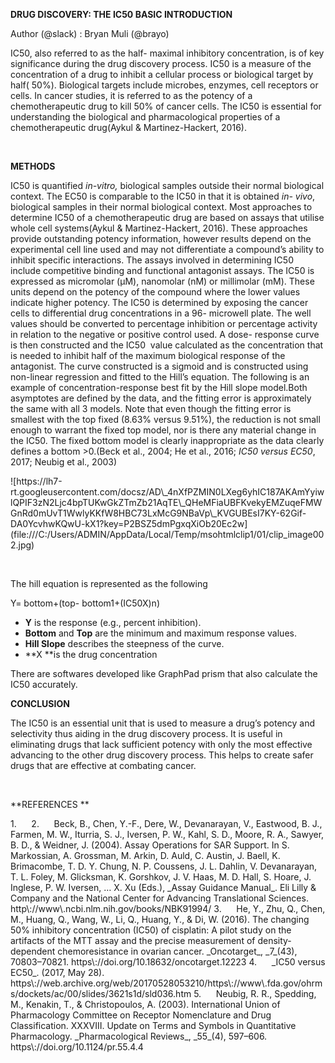 **DRUG DISCOVERY: THE IC50 BASIC INTRODUCTION**

Author (@slack) : Bryan Muli (@brayo)

IC50, also referred to as the half- maximal inhibitory concentration, is of key significance during the drug discovery process. IC50 is a measure of the concentration of a drug to inhibit a cellular process or biological target by half( 50%). Biological targets include microbes, enzymes, cell receptors or cells. In cancer studies, it is referred to as the potency of a chemotherapeutic drug to kill 50% of cancer cells. The IC50 is essential for understanding the biological and pharmacological properties of a chemotherapeutic drug<!--[if supportFields]><span
style='font-size:12.0pt;line-height:107%;font-family:"Times New Roman",serif'><span
style='mso-element:field-begin'></span> ADDIN ZOTERO_ITEM CSL_CITATION
{&quot;citationID&quot;:&quot;5k0paDoo&quot;,&quot;properties&quot;:{&quot;formattedCitation&quot;:&quot;(Aykul
&amp; Martinez-Hackert, 2016)&quot;,&quot;plainCitation&quot;:&quot;(Aykul
&amp; Martinez-Hackert, 2016)&quot;,&quot;noteIndex&quot;:0},&quot;citationItems&quot;:[{&quot;id&quot;:377,&quot;uris&quot;:[&quot;http://zotero.org/users/14310774/items/IX59GK5Y&quot;],&quot;itemData&quot;:{&quot;id&quot;:377,&quot;type&quot;:&quot;article-journal&quot;,&quot;abstract&quot;:&quot;Half-maximal
inhibitory concentration (IC50) is the most widely used and informative measure
of a drug's efficacy. It indicates how much drug is needed to inhibit a
biological process by half, thus providing a measure of potency of an
antagonist drug in pharmacological research. Most approaches to determine IC50
of a pharmacological compound are based on assays that utilize whole cell
systems. While they generally provide outstanding potency information, results
can depend on the experimental cell line used and may not differentiate a
compound's ability to inhibit specific interactions. Here we show using the
secreted Transforming Growth Factor-β (TGF-β) family ligand BMP-4 and its
receptors as example that surface plasmon resonance can be used to accurately
determine IC50 values of individual ligand-receptor pairings. The molecular
resolution achievable wih this approach can help distinguish inhibitors that
specifically target individual complexes, or that can inhibit multiple
functional interactions at the same
time.&quot;,&quot;container-title&quot;:&quot;Analytical
Biochemistry&quot;,&quot;DOI&quot;:&quot;10.1016/j.ab.2016.06.025&quot;,&quot;ISSN&quot;:&quot;1096-0309&quot;,&quot;journalAbbreviation&quot;:&quot;Anal
Biochem&quot;,&quot;language&quot;:&quot;eng&quot;,&quot;note&quot;:&quot;PMID:
27365221\nPMCID:
PMC4955526&quot;,&quot;page&quot;:&quot;97-103&quot;,&quot;source&quot;:&quot;PubMed&quot;,&quot;title&quot;:&quot;Determination
of half-maximal inhibitory concentration using biosensor-based protein
interaction analysis&quot;,&quot;volume&quot;:&quot;508&quot;,&quot;author&quot;:[{&quot;family&quot;:&quot;Aykul&quot;,&quot;given&quot;:&quot;Senem&quot;},{&quot;family&quot;:&quot;Martinez-Hackert&quot;,&quot;given&quot;:&quot;Erik&quot;}],&quot;issued&quot;:{&quot;date-parts&quot;:[[&quot;2016&quot;,9,1]]}}}],&quot;schema&quot;:&quot;https://github.com/citation-style-language/schema/raw/master/csl-citation.json&quot;}
<span style='mso-element:field-separator'></span></span><![endif]-->(Aykul & Martinez-Hackert, 2016)<!--[if supportFields]><span
style='font-size:12.0pt;line-height:107%;font-family:"Times New Roman",serif'><span
style='mso-element:field-end'></span></span><![endif]-->.

 

**METHODS**

IC50 is quantified _in-vitro,_ biological samples outside their normal biological context. The EC50 is comparable to the IC50 in that it is obtained _in- vivo_, biological samples in their normal biological context. Most approaches to determine IC50 of a chemotherapeutic drug are based on assays that utilise whole cell systems<!--[if supportFields]><span
style='font-size:12.0pt;line-height:107%;font-family:"Times New Roman",serif'><span
style='mso-element:field-begin'></span> ADDIN ZOTERO_ITEM CSL_CITATION
{&quot;citationID&quot;:&quot;tYzOIoFm&quot;,&quot;properties&quot;:{&quot;formattedCitation&quot;:&quot;(Aykul
&amp; Martinez-Hackert, 2016)&quot;,&quot;plainCitation&quot;:&quot;(Aykul
&amp; Martinez-Hackert, 2016)&quot;,&quot;noteIndex&quot;:0},&quot;citationItems&quot;:[{&quot;id&quot;:377,&quot;uris&quot;:[&quot;http://zotero.org/users/14310774/items/IX59GK5Y&quot;],&quot;itemData&quot;:{&quot;id&quot;:377,&quot;type&quot;:&quot;article-journal&quot;,&quot;abstract&quot;:&quot;Half-maximal
inhibitory concentration (IC50) is the most widely used and informative measure
of a drug's efficacy. It indicates how much drug is needed to inhibit a
biological process by half, thus providing a measure of potency of an
antagonist drug in pharmacological research. Most approaches to determine IC50
of a pharmacological compound are based on assays that utilize whole cell
systems. While they generally provide outstanding potency information, results
can depend on the experimental cell line used and may not differentiate a
compound's ability to inhibit specific interactions. Here we show using the
secreted Transforming Growth Factor-β (TGF-β) family ligand BMP-4 and its receptors
as example that surface plasmon resonance can be used to accurately determine
IC50 values of individual ligand-receptor pairings. The molecular resolution
achievable wih this approach can help distinguish inhibitors that specifically
target individual complexes, or that can inhibit multiple functional
interactions at the same
time.&quot;,&quot;container-title&quot;:&quot;Analytical
Biochemistry&quot;,&quot;DOI&quot;:&quot;10.1016/j.ab.2016.06.025&quot;,&quot;ISSN&quot;:&quot;1096-0309&quot;,&quot;journalAbbreviation&quot;:&quot;Anal
Biochem&quot;,&quot;language&quot;:&quot;eng&quot;,&quot;note&quot;:&quot;PMID:
27365221\nPMCID:
PMC4955526&quot;,&quot;page&quot;:&quot;97-103&quot;,&quot;source&quot;:&quot;PubMed&quot;,&quot;title&quot;:&quot;Determination
of half-maximal inhibitory concentration using biosensor-based protein
interaction analysis&quot;,&quot;volume&quot;:&quot;508&quot;,&quot;author&quot;:[{&quot;family&quot;:&quot;Aykul&quot;,&quot;given&quot;:&quot;Senem&quot;},{&quot;family&quot;:&quot;Martinez-Hackert&quot;,&quot;given&quot;:&quot;Erik&quot;}],&quot;issued&quot;:{&quot;date-parts&quot;:[[&quot;2016&quot;,9,1]]}}}],&quot;schema&quot;:&quot;https://github.com/citation-style-language/schema/raw/master/csl-citation.json&quot;}
<span style='mso-element:field-separator'></span></span><![endif]-->(Aykul & Martinez-Hackert, 2016)<!--[if supportFields]><span
style='font-size:12.0pt;line-height:107%;font-family:"Times New Roman",serif'><span
style='mso-element:field-end'></span></span><![endif]-->. These approaches provide outstanding potency information, however results depend on the experimental cell line used and may not differentiate a compound’s ability to inhibit specific interactions. The assays involved in determining IC50 include competitive binding and functional antagonist assays. The IC50 is expressed as micromolar (µM), nanomolar (nM) or millimolar (mM). These units depend on the potency of the compound where the lower values indicate higher potency. The IC50 is determined by exposing the cancer cells to differential drug concentrations in a 96- microwell plate. The well values should be converted to percentage inhibition or percentage activity in relation to the negative or positive control used. A dose- response curve is then constructed and the IC50  value calculated as the concentration that is needed to inhibit half of the maximum biological response of the antagonist. The curve constructed is a sigmoid and is constructed using non-linear regression and fitted to the Hill’s equation. The following is an example of concentration-response best fit by the Hill slope model.Both asymptotes are defined by the data, and the fitting error is approximately the same with all 3 models. Note that even though the fitting error is smallest with the top fixed (8.63% versus 9.51%), the reduction is not small enough to warrant the fixed top model, nor is there any material change in the IC50. The fixed bottom model is clearly inappropriate as the data clearly defines a bottom >0.<!--[if supportFields]><span
style='font-size:12.0pt;line-height:107%;font-family:"Times New Roman",serif'><span
style='mso-element:field-begin'></span> ADDIN ZOTERO_ITEM CSL_CITATION
{&quot;citationID&quot;:&quot;CdNUPFGr&quot;,&quot;properties&quot;:{&quot;formattedCitation&quot;:&quot;(Beck
et al., 2004; He et al., 2016; {\\i{}IC50 versus EC50}, 2017; Neubig et al.,
2003)&quot;,&quot;plainCitation&quot;:&quot;(Beck et al., 2004; He et al.,
2016; IC50 versus EC50, 2017; Neubig et al.,
2003)&quot;,&quot;noteIndex&quot;:0},&quot;citationItems&quot;:[{&quot;id&quot;:372,&quot;uris&quot;:[&quot;http://zotero.org/users/14310774/items/89USMU87&quot;],&quot;itemData&quot;:{&quot;id&quot;:372,&quot;type&quot;:&quot;chapter&quot;,&quot;abstract&quot;:&quot;Most
biological assays measure potency of compounds as an activity coefficient,
frequently known as molar concentration of inhibitor at 50% response (IC50) or
an agonist concentration at 50% biological activity (EC50). Since biological
response responses are non-linear and generally sigmoidal in shape, appropriate
curve fitting is important. In addition, the variability in measured IC50/EC50
should be monitored to ensure reliable and robust data analysis of the assay
curves to support expensive SAR operations in drug discovery. This chapter
addresses in detail significant concepts in curve-fitting techniques and
statistical concepts and tools required SAR
support.&quot;,&quot;call-number&quot;:&quot;NBK91994&quot;,&quot;container-title&quot;:&quot;Assay
Guidance Manual&quot;,&quot;event-place&quot;:&quot;Bethesda
(MD)&quot;,&quot;language&quot;:&quot;eng&quot;,&quot;note&quot;:&quot;PMID:
22553866&quot;,&quot;publisher&quot;:&quot;Eli Lilly &amp; Company and the
National Center for Advancing Translational
Sciences&quot;,&quot;publisher-place&quot;:&quot;Bethesda
(MD)&quot;,&quot;source&quot;:&quot;PubMed&quot;,&quot;title&quot;:&quot;Assay
Operations for SAR
Support&quot;,&quot;URL&quot;:&quot;http://www.ncbi.nlm.nih.gov/books/NBK91994/&quot;,&quot;author&quot;:[{&quot;family&quot;:&quot;Beck&quot;,&quot;given&quot;:&quot;Benoit&quot;},{&quot;family&quot;:&quot;Chen&quot;,&quot;given&quot;:&quot;Yun-Fei&quot;},{&quot;family&quot;:&quot;Dere&quot;,&quot;given&quot;:&quot;Walthere&quot;},{&quot;family&quot;:&quot;Devanarayan&quot;,&quot;given&quot;:&quot;Viswanath&quot;},{&quot;family&quot;:&quot;Eastwood&quot;,&quot;given&quot;:&quot;Brian
J.&quot;},{&quot;family&quot;:&quot;Farmen&quot;,&quot;given&quot;:&quot;Mark
W.&quot;},{&quot;family&quot;:&quot;Iturria&quot;,&quot;given&quot;:&quot;Stephen
J.&quot;},{&quot;family&quot;:&quot;Iversen&quot;,&quot;given&quot;:&quot;Phillip
W.&quot;},{&quot;family&quot;:&quot;Kahl&quot;,&quot;given&quot;:&quot;Steven
D.&quot;},{&quot;family&quot;:&quot;Moore&quot;,&quot;given&quot;:&quot;Roger
A.&quot;},{&quot;family&quot;:&quot;Sawyer&quot;,&quot;given&quot;:&quot;Barry
D.&quot;},{&quot;family&quot;:&quot;Weidner&quot;,&quot;given&quot;:&quot;Jeffrey&quot;}],&quot;editor&quot;:[{&quot;family&quot;:&quot;Markossian&quot;,&quot;given&quot;:&quot;Sarine&quot;},{&quot;family&quot;:&quot;Grossman&quot;,&quot;given&quot;:&quot;Abigail&quot;},{&quot;family&quot;:&quot;Arkin&quot;,&quot;given&quot;:&quot;Michelle&quot;},{&quot;family&quot;:&quot;Auld&quot;,&quot;given&quot;:&quot;Douglas&quot;},{&quot;family&quot;:&quot;Austin&quot;,&quot;given&quot;:&quot;Chris&quot;},{&quot;family&quot;:&quot;Baell&quot;,&quot;given&quot;:&quot;Jonathan&quot;},{&quot;family&quot;:&quot;Brimacombe&quot;,&quot;given&quot;:&quot;Kyle&quot;},{&quot;family&quot;:&quot;Chung&quot;,&quot;given&quot;:&quot;Thomas
D.
Y.&quot;},{&quot;family&quot;:&quot;Coussens&quot;,&quot;given&quot;:&quot;Nathan
P.&quot;},{&quot;family&quot;:&quot;Dahlin&quot;,&quot;given&quot;:&quot;Jayme
L.&quot;},{&quot;family&quot;:&quot;Devanarayan&quot;,&quot;given&quot;:&quot;Viswanath&quot;},{&quot;family&quot;:&quot;Foley&quot;,&quot;given&quot;:&quot;Timothy
L.&quot;},{&quot;family&quot;:&quot;Glicksman&quot;,&quot;given&quot;:&quot;Marcie&quot;},{&quot;family&quot;:&quot;Gorshkov&quot;,&quot;given&quot;:&quot;Kirill&quot;},{&quot;family&quot;:&quot;Haas&quot;,&quot;given&quot;:&quot;Joseph
V.&quot;},{&quot;family&quot;:&quot;Hall&quot;,&quot;given&quot;:&quot;Matthew
D.&quot;},{&quot;family&quot;:&quot;Hoare&quot;,&quot;given&quot;:&quot;Samuel&quot;},{&quot;family&quot;:&quot;Inglese&quot;,&quot;given&quot;:&quot;James&quot;},{&quot;family&quot;:&quot;Iversen&quot;,&quot;given&quot;:&quot;Philip
W.&quot;},{&quot;family&quot;:&quot;Lal-Nag&quot;,&quot;given&quot;:&quot;Madhu&quot;},{&quot;family&quot;:&quot;Li&quot;,&quot;given&quot;:&quot;Zhuyin&quot;},{&quot;family&quot;:&quot;Manro&quot;,&quot;given&quot;:&quot;Jason
R.&quot;},{&quot;family&quot;:&quot;McGee&quot;,&quot;given&quot;:&quot;James&quot;},{&quot;family&quot;:&quot;McManus&quot;,&quot;given&quot;:&quot;Owen&quot;},{&quot;family&quot;:&quot;Pearson&quot;,&quot;given&quot;:&quot;Mackenzie&quot;},{&quot;family&quot;:&quot;Riss&quot;,&quot;given&quot;:&quot;Terry&quot;},{&quot;family&quot;:&quot;Saradjian&quot;,&quot;given&quot;:&quot;Peter&quot;},{&quot;family&quot;:&quot;Sittampalam&quot;,&quot;given&quot;:&quot;G.
Sitta&quot;},{&quot;family&quot;:&quot;Tarselli&quot;,&quot;given&quot;:&quot;Mike&quot;},{&quot;family&quot;:&quot;Trask&quot;,&quot;given&quot;:&quot;O.
Joseph&quot;},{&quot;family&quot;:&quot;Weidner&quot;,&quot;given&quot;:&quot;Jeffrey
R.&quot;},{&quot;family&quot;:&quot;Wildey&quot;,&quot;given&quot;:&quot;Mary
Jo&quot;},{&quot;family&quot;:&quot;Wilson&quot;,&quot;given&quot;:&quot;Kelli&quot;},{&quot;family&quot;:&quot;Xia&quot;,&quot;given&quot;:&quot;Menghang&quot;},{&quot;family&quot;:&quot;Xu&quot;,&quot;given&quot;:&quot;Xin&quot;}],&quot;accessed&quot;:{&quot;date-parts&quot;:[[&quot;2024&quot;,9,3]]},&quot;issued&quot;:{&quot;date-parts&quot;:[[&quot;2004&quot;]]}}},{&quot;id&quot;:375,&quot;uris&quot;:[&quot;http://zotero.org/users/14310774/items/DSIFRXQM&quot;],&quot;itemData&quot;:{&quot;id&quot;:375,&quot;type&quot;:&quot;article-journal&quot;,&quot;abstract&quot;:&quot;Inconsistencies
in the half-maximal (50%) inhibitory concentration (IC50) data for anticancer
chemotherapeutic agents have yielded irreproducible experimental results and
thus reciprocally contradictory theories in modern cancer research. The MTT
assay is currently the most extensively used method for IC50 measurements.
Here, we dissected the critical reasons behind MTT-dependent IC50
inconsistencies. We showed that IC50 errors caused by the technical
deficiencies of the MTT assay are large and not adjustable (range:
300–11,000%). To overcome severe MTT artifacts, we developed an unbiased direct
IC50 measurement method, the limiting dilution assay. This detection technique
led us to the discovery of the inherent density-dependent chemoresistance
variation of cancer cells, which is manifold and unpredictable in its forms.
The subsequent intracellular signaling pathway analysis indicated that pAkt and
p62 expression levels correlated with alterations in the IC50 values for
cisplatin in ovarian cancer, providing an explainable mechanism for this
property. An in situ pAkt-and-p62-based immunohistochemical (IHCpAkt+p62)
scoring system was thereby established. Both the limiting dilution assay and
the IHCpAkt+p62 scoring system accurately predicted the primary chemoresistance
against cisplatin in ovarian cancer patients. Furthermore, two distinct
chemoresistant recurrence patterns were uncovered using these novel detection
tools, which were linked to two different forms of density-chemoresistance
relationships (positively vs. negatively correlated), respectively. An
interpretation was given based on the cancer evolution theory. We concluded
that the density-related IC50 uncertainty is a natural property of the cancer
cells and that the precise measurement of the density-dependent IC50 spectrum
can benefit both basic and clinical cancer research fields.&quot;,&quot;container-title&quot;:&quot;Oncotarget&quot;,&quot;DOI&quot;:&quot;10.18632/oncotarget.12223&quot;,&quot;ISSN&quot;:&quot;1949-2553&quot;,&quot;issue&quot;:&quot;43&quot;,&quot;journalAbbreviation&quot;:&quot;Oncotarget&quot;,&quot;note&quot;:&quot;PMID:
27683123\nPMCID:
PMC5342590&quot;,&quot;page&quot;:&quot;70803-70821&quot;,&quot;source&quot;:&quot;PubMed
Central&quot;,&quot;title&quot;:&quot;The changing 50% inhibitory concentration
(IC50) of cisplatin: a pilot study on the artifacts of the MTT assay and the
precise measurement of density-dependent chemoresistance in ovarian
cancer&quot;,&quot;title-short&quot;:&quot;The changing 50% inhibitory
concentration (IC50) of cisplatin&quot;,&quot;volume&quot;:&quot;7&quot;,&quot;author&quot;:[{&quot;family&quot;:&quot;He&quot;,&quot;given&quot;:&quot;Yifeng&quot;},{&quot;family&quot;:&quot;Zhu&quot;,&quot;given&quot;:&quot;Qiujing&quot;},{&quot;family&quot;:&quot;Chen&quot;,&quot;given&quot;:&quot;Mo&quot;},{&quot;family&quot;:&quot;Huang&quot;,&quot;given&quot;:&quot;Qihong&quot;},{&quot;family&quot;:&quot;Wang&quot;,&quot;given&quot;:&quot;Wenjing&quot;},{&quot;family&quot;:&quot;Li&quot;,&quot;given&quot;:&quot;Qing&quot;},{&quot;family&quot;:&quot;Huang&quot;,&quot;given&quot;:&quot;Yuting&quot;},{&quot;family&quot;:&quot;Di&quot;,&quot;given&quot;:&quot;Wen&quot;}],&quot;issued&quot;:{&quot;date-parts&quot;:[[&quot;2016&quot;,9,23]]}}},{&quot;id&quot;:389,&quot;uris&quot;:[&quot;http://zotero.org/users/14310774/items/XRKP7H3K&quot;],&quot;itemData&quot;:{&quot;id&quot;:389,&quot;type&quot;:&quot;webpage&quot;,&quot;title&quot;:&quot;IC50
versus
EC50&quot;,&quot;URL&quot;:&quot;https://web.archive.org/web/20170528053210/https://www.fda.gov/ohrms/dockets/ac/00/slides/3621s1d/sld036.htm&quot;,&quot;accessed&quot;:{&quot;date-parts&quot;:[[&quot;2024&quot;,9,3]]},&quot;issued&quot;:{&quot;date-parts&quot;:[[&quot;2017&quot;,5,28]]}}},{&quot;id&quot;:383,&quot;uris&quot;:[&quot;http://zotero.org/users/14310774/items/5DY5YXVG&quot;],&quot;itemData&quot;:{&quot;id&quot;:383,&quot;type&quot;:&quot;article-journal&quot;,&quot;abstract&quot;:&quot;The
recommendations that follow have been updated from the proposals of a Technical
Subcommittee set up by the International Union of Pharmacology Committee on
Receptor Nomenclature and Drug Classification (Jenkinson DH, Barnard EA, Hoyer
D, Humphrey PPA, Leff P, and Shankley NP (1995) International Union of
Pharmacology Committee on Receptor Nomenclature and Drug Classification. IX.
Recommendations on terms and symbols in quantitative pharmacology. Pharmacol
Rev 47:255–266).&quot;,&quot;container-title&quot;:&quot;Pharmacological
Reviews&quot;,&quot;DOI&quot;:&quot;10.1124/pr.55.4.4&quot;,&quot;ISSN&quot;:&quot;0031-6997,
1521-0081&quot;,&quot;issue&quot;:&quot;4&quot;,&quot;journalAbbreviation&quot;:&quot;Pharmacol
Rev&quot;,&quot;language&quot;:&quot;en&quot;,&quot;license&quot;:&quot;The
American Society for Pharmacology and Experimental
Therapeutics&quot;,&quot;note&quot;:&quot;publisher: American Society for
Pharmacology and Experimental Therapeutics\nsection: Review\nPMID:
14657418&quot;,&quot;page&quot;:&quot;597-606&quot;,&quot;source&quot;:&quot;pharmrev.aspetjournals.org&quot;,&quot;title&quot;:&quot;International
Union of Pharmacology Committee on Receptor Nomenclature and Drug
Classification. XXXVIII. Update on Terms and Symbols in Quantitative
Pharmacology&quot;,&quot;volume&quot;:&quot;55&quot;,&quot;author&quot;:[{&quot;family&quot;:&quot;Neubig&quot;,&quot;given&quot;:&quot;Richard
R.&quot;},{&quot;family&quot;:&quot;Spedding&quot;,&quot;given&quot;:&quot;Michael&quot;},{&quot;family&quot;:&quot;Kenakin&quot;,&quot;given&quot;:&quot;Terry&quot;},{&quot;family&quot;:&quot;Christopoulos&quot;,&quot;given&quot;:&quot;Arthur&quot;}],&quot;issued&quot;:{&quot;date-parts&quot;:[[&quot;2003&quot;,12,1]]}}}],&quot;schema&quot;:&quot;https://github.com/citation-style-language/schema/raw/master/csl-citation.json&quot;}
<span style='mso-element:field-separator'></span></span><![endif]-->(Beck et al., 2004; He et al., 2016; _IC50 versus EC50_, 2017; Neubig et al., 2003)<!--[if supportFields]><span style='font-size:12.0pt;line-height:
107%;font-family:"Times New Roman",serif'><span style='mso-element:field-end'></span></span><![endif]--> 

<!--[if gte vml 1]><v:shapetype
 id="_x0000_t75" coordsize="21600,21600" o:spt="75" o:preferrelative="t"
 path="m@4@5l@4@11@9@11@9@5xe" filled="f" stroked="f">
 <v:stroke joinstyle="miter"/>
 <v:formulas>
  <v:f eqn="if lineDrawn pixelLineWidth 0"/>
  <v:f eqn="sum @0 1 0"/>
  <v:f eqn="sum 0 0 @1"/>
  <v:f eqn="prod @2 1 2"/>
  <v:f eqn="prod @3 21600 pixelWidth"/>
  <v:f eqn="prod @3 21600 pixelHeight"/>
  <v:f eqn="sum @0 0 1"/>
  <v:f eqn="prod @6 1 2"/>
  <v:f eqn="prod @7 21600 pixelWidth"/>
  <v:f eqn="sum @8 21600 0"/>
  <v:f eqn="prod @7 21600 pixelHeight"/>
  <v:f eqn="sum @10 21600 0"/>
 </v:formulas>
 <v:path o:extrusionok="f" gradientshapeok="t" o:connecttype="rect"/>
 <o:lock v:ext="edit" aspectratio="t"/>
</v:shapetype><v:shape id="Picture_x0020_1" o:spid="_x0000_i1025" type="#_x0000_t75"
 alt="https://lh7-rt.googleusercontent.com/docsz/AD_4nXfPZMIN0LXeg6yhIC187AKAmYyiwlQPIF3zN2Ljc4bpTUKwGkZTmZb21AqTE_QHeMFiaUBFKvekyEMZuqeFMWGnRd0mUvT1WwlyKKfW8HBC73LxMcG9NBaVp_KVGUBEsI7KY-62Gif-DA0YcvhwKQwU-kX1?key=P2BSZ5dmPgxqXiOb20Ec2w"
 style='width:451.5pt;height:419.25pt;visibility:visible;mso-wrap-style:square'>
 <v:imagedata src="file:///C:/Users/ADMIN/AppData/Local/Temp/msohtmlclip1/01/clip_image001.png"
  o:title="AD_4nXfPZMIN0LXeg6yhIC187AKAmYyiwlQPIF3zN2Ljc4bpTUKwGkZTmZb21AqTE_QHeMFiaUBFKvekyEMZuqeFMWGnRd0mUvT1WwlyKKfW8HBC73LxMcG9NBaVp_KVGUBEsI7KY-62Gif-DA0YcvhwKQwU-kX1?key=P2BSZ5dmPgxqXiOb20Ec2w"/>
</v:shape><![endif]--><!--[if !vml]-->![https://lh7-rt.googleusercontent.com/docsz/AD\_4nXfPZMIN0LXeg6yhIC187AKAmYyiwlQPIF3zN2Ljc4bpTUKwGkZTmZb21AqTE\_QHeMFiaUBFKvekyEMZuqeFMWGnRd0mUvT1WwlyKKfW8HBC73LxMcG9NBaVp\_KVGUBEsI7KY-62Gif-DA0YcvhwKQwU-kX1?key=P2BSZ5dmPgxqXiOb20Ec2w](file:///C:/Users/ADMIN/AppData/Local/Temp/msohtmlclip1/01/clip_image002.jpg)<!--[endif]-->

 

The hill equation is represented as the following

Y= bottom+(top- bottom1+(IC50X)n)

- **Y** is the response (e.g., percent inhibition).
- **Bottom** and **Top** are the minimum and maximum response values.
- **Hill Slope** describes the steepness of the curve.
- **X **is the drug concentration

There are softwares developed like GraphPad prism that also calculate the IC50 accurately.

**CONCLUSION**

The IC50 is an essential unit that is used to measure a drug’s potency and selectivity thus aiding in the drug discovery process. It is useful in eliminating drugs that lack sufficient potency with only the most effective advancing to the other drug discovery process. This helps to create safer drugs that are effective at combating cancer.

 

**REFERENCES **

<!--[if !supportLists]-->1.      <!--[endif]--><!--[if supportFields]><span style='mso-element:
field-begin'></span><span style='mso-spacerun:yes'> </span>ADDIN ZOTERO_BIBL
{&quot;uncited&quot;:[],&quot;omitted&quot;:[],&quot;custom&quot;:[]}
CSL_BIBLIOGRAPHY <span style='mso-element:field-separator'></span><![endif]-->Aykul, S., & Martinez-Hackert, E. (2016). Determination of half-maximal inhibitory concentration using biosensor-based protein interaction analysis. _Analytical Biochemistry_, _508_, 97–103. https\://doi.org/10.1016/j.ab.2016.06.025

<!--[if !supportLists]-->2.      <!--[endif]-->Beck, B., Chen, Y.-F., Dere, W., Devanarayan, V., Eastwood, B. J., Farmen, M. W., Iturria, S. J., Iversen, P. W., Kahl, S. D., Moore, R. A., Sawyer, B. D., & Weidner, J. (2004). Assay Operations for SAR Support. In S. Markossian, A. Grossman, M. Arkin, D. Auld, C. Austin, J. Baell, K. Brimacombe, T. D. Y. Chung, N. P. Coussens, J. L. Dahlin, V. Devanarayan, T. L. Foley, M. Glicksman, K. Gorshkov, J. V. Haas, M. D. Hall, S. Hoare, J. Inglese, P. W. Iversen, … X. Xu (Eds.), _Assay Guidance Manual_. Eli Lilly & Company and the National Center for Advancing Translational Sciences. http\://www\.ncbi.nlm.nih.gov/books/NBK91994/

<!--[if !supportLists]-->3.      <!--[endif]-->He, Y., Zhu, Q., Chen, M., Huang, Q., Wang, W., Li, Q., Huang, Y., & Di, W. (2016). The changing 50% inhibitory concentration (IC50) of cisplatin: A pilot study on the artifacts of the MTT assay and the precise measurement of density-dependent chemoresistance in ovarian cancer. _Oncotarget_, _7_(43), 70803–70821. https\://doi.org/10.18632/oncotarget.12223

<!--[if !supportLists]-->4.      <!--[endif]-->_IC50 versus EC50_. (2017, May 28). https\://web.archive.org/web/20170528053210/https\://www\.fda.gov/ohrms/dockets/ac/00/slides/3621s1d/sld036.htm

<!--[if !supportLists]-->5.      <!--[endif]-->Neubig, R. R., Spedding, M., Kenakin, T., & Christopoulos, A. (2003). International Union of Pharmacology Committee on Receptor Nomenclature and Drug Classification. XXXVIII. Update on Terms and Symbols in Quantitative Pharmacology. _Pharmacological Reviews_, _55_(4), 597–606. https\://doi.org/10.1124/pr.55.4.4

<!--[if supportFields]><span style='font-size:12.0pt;line-height:107%;
font-family:"Times New Roman",serif;mso-fareast-font-family:Calibri;mso-fareast-theme-font:
minor-latin;mso-ansi-language:EN-US;mso-fareast-language:EN-US;mso-bidi-language:
AR-SA'><span style='mso-element:field-end'></span></span><![endif]-->
